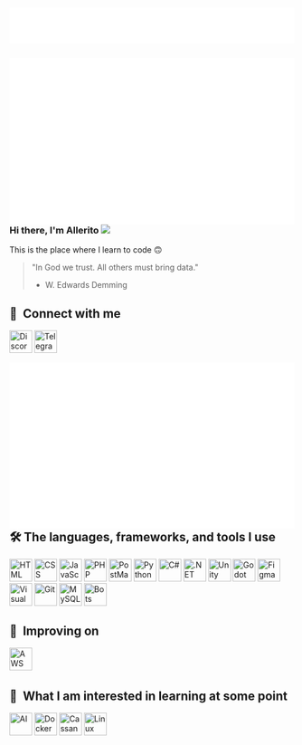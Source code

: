 <h1 align="center">
  <img src="https://github.com/Allerito/Allerito/blob/main/name.svg" alt="Allerito" />
</h1>

<a href="#macropower-title">
  <img src="https://raw.githubusercontent.com/Allerito/github-stats-transparent/output/generated/overview.svg" alt="Allerito_stats" align="right" />
</a>

### Hi there, I'm Allerito <img src="https://media.giphy.com/media/hvRJCLFzcasrR4ia7z/giphy.gif" width="25px"></img>
This is the place where I learn to code 🙃

> "In God we trust. All others must bring data."
> - W. Edwards Demming

## 🔗 &nbsp;Connect with me
<a href="https://discord.com/users/413677992410349568"><img src="https://skillicons.dev/icons?theme=dark&i=discord" width="40" height="40" title="Discord"></a>
<a href="https://t.me/allerito"><img src="https://cdn.discordapp.com/attachments/842649255608975360/1113762723629645844/telegram_icon.png" width="40" height="40" title="Telegram"></a>

<a href="#macropower-title">
  <img src="https://raw.githubusercontent.com/Allerito/github-stats-transparent/output/generated/languages.svg" alt="Allerito_lang" align="right" />
</a>

## 🛠️ The languages, frameworks, and tools I use
<a href="https://developer.mozilla.org/en-US/docs/Web/HTML"><img src="https://skillicons.dev/icons?theme=dark&i=html" width="40" height="40" title="HTML"></a>
<a href="https://developer.mozilla.org/en-US/docs/Web/CSS"><img src="https://skillicons.dev/icons?theme=dark&i=css" width="40" height="40" title="CSS"></a>
<a href="https://developer.mozilla.org/en-US/docs/Web/JavaScript"><img src="https://skillicons.dev/icons?theme=dark&i=js" width="40" height="40" title="JavaScript"></a>
<a href="https://www.php.net/"><img src="https://skillicons.dev/icons?theme=dark&i=php" width="40" height="40" title="PHP"></a>
<a href="https://www.postman.com/"><img src="https://skillicons.dev/icons?theme=dark&i=postman" width="40" height="40" title="PostMan"></a>
<a href="https://www.python.org/"><img src="https://skillicons.dev/icons?theme=dark&i=py" width="40" height="40" title="Python"></a>
<a href="https://docs.microsoft.com/en-us/dotnet/csharp/"><img src="https://skillicons.dev/icons?theme=dark&i=cs" width="40" height="40" title="C#"></a>
<a href="https://docs.microsoft.com/en-us/dotnet/"><img src="https://skillicons.dev/icons?theme=dark&i=dotnet" width="40" height="40" title=".NET"></a>
<a href="https://unity.com/"><img src="https://skillicons.dev/icons?theme=dark&i=unity" width="40" height="40" title="Unity"></a>
<a href="https://godotengine.org/"><img src="https://skillicons.dev/icons?theme=dark&amp;i=godot" width="40" height="40" title="Godot"></a>
<a href="https://www.figma.com/"><img src="https://skillicons.dev/icons?theme=dark&i=figma" width="40" height="40" title="Figma"></a>
<a href="https://code.visualstudio.com/"><img src="https://skillicons.dev/icons?theme=dark&i=vscode" width="40" height="40" title="Visual Studio Code"></a>
<a href="https://git-scm.com/"><img src="https://skillicons.dev/icons?theme=dark&i=git" width="40" height="40" title="Git"></a>
<a href="https://www.mysql.com/"><img src="https://skillicons.dev/icons?theme=dark&i=mysql" width="40" height="40" title="MySQL"></a>
<a href="https://discord.js.org/"><img src="https://skillicons.dev/icons?theme=dark&i=bots" width="40" height="40" title="Bots"></a>
  
## 📖  Improving on
<a name="learning-next"></a>
<a href="https://aws.amazon.com/"><img src="https://skillicons.dev/icons?theme=dark&i=aws" width="40" height="40" title="AWS"></a>
  
## 👾  What I am interested in learning at some point
<a name="learning-next"></a>
<img src="https://skillicons.dev/icons?theme=dark&i=aiscript" width="40" height="40" title="AI"></a>
<a href="https://www.docker.com/"><img src="https://skillicons.dev/icons?theme=dark&i=docker" width="40" height="40" title="Docker"></a>
<a href="https://cassandra.apache.org/"><img src="https://skillicons.dev/icons?i=cassandra" width="40" height="40" title="Cassandra"></a>
<a href="https://github.com/torvalds/linux"><img src="https://skillicons.dev/icons?theme=dark&i=linux" width="40" height="40" title="Linux"></a>
